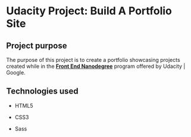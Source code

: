 # Udacity Project: Build A Portfolio Site

## Project purpose
The purpose of this project is to create a portfolio showcasing projects created while in the [**Front End Nanodegree**](https://www.udacity.com/course/front-end-web-developer-nanodegree--nd001) program offered by Udacity | Google.

## Technologies used

* HTML5 

* CSS3

* Sass

